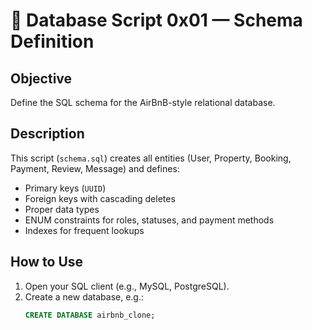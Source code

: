 # 📘 Database Script 0x01 — Schema Definition

## Objective
Define the SQL schema for the AirBnB-style relational database.

## Description
This script (`schema.sql`) creates all entities (User, Property, Booking, Payment, Review, Message) and defines:
- Primary keys (`UUID`)
- Foreign keys with cascading deletes
- Proper data types
- ENUM constraints for roles, statuses, and payment methods
- Indexes for frequent lookups

## How to Use
1. Open your SQL client (e.g., MySQL, PostgreSQL).
2. Create a new database, e.g.:
   ```sql
   CREATE DATABASE airbnb_clone;

